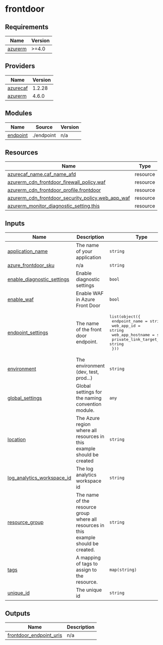 # frontdoor

<!-- BEGINNING OF PRE-COMMIT-TERRAFORM DOCS HOOK -->
## Requirements

| Name | Version |
|------|---------|
| <a name="requirement_azurerm"></a> [azurerm](#requirement\_azurerm) | >=4.0 |

## Providers

| Name | Version |
|------|---------|
| <a name="provider_azurecaf"></a> [azurecaf](#provider\_azurecaf) | 1.2.28 |
| <a name="provider_azurerm"></a> [azurerm](#provider\_azurerm) | 4.6.0 |

## Modules

| Name | Source | Version |
|------|--------|---------|
| <a name="module_endpoint"></a> [endpoint](#module\_endpoint) | ./endpoint | n/a |

## Resources

| Name | Type |
|------|------|
| [azurecaf_name.caf_name_afd](https://registry.terraform.io/providers/aztfmod/azurecaf/latest/docs/resources/name) | resource |
| [azurerm_cdn_frontdoor_firewall_policy.waf](https://registry.terraform.io/providers/hashicorp/azurerm/latest/docs/resources/cdn_frontdoor_firewall_policy) | resource |
| [azurerm_cdn_frontdoor_profile.frontdoor](https://registry.terraform.io/providers/hashicorp/azurerm/latest/docs/resources/cdn_frontdoor_profile) | resource |
| [azurerm_cdn_frontdoor_security_policy.web_app_waf](https://registry.terraform.io/providers/hashicorp/azurerm/latest/docs/resources/cdn_frontdoor_security_policy) | resource |
| [azurerm_monitor_diagnostic_setting.this](https://registry.terraform.io/providers/hashicorp/azurerm/latest/docs/resources/monitor_diagnostic_setting) | resource |

## Inputs

| Name | Description | Type | Default | Required |
|------|-------------|------|---------|:--------:|
| <a name="input_application_name"></a> [application\_name](#input\_application\_name) | The name of your application | `string` | n/a | yes |
| <a name="input_azure_frontdoor_sku"></a> [azure\_frontdoor\_sku](#input\_azure\_frontdoor\_sku) | n/a | `string` | `"Premium_AzureFrontDoor"` | no |
| <a name="input_enable_diagnostic_settings"></a> [enable\_diagnostic\_settings](#input\_enable\_diagnostic\_settings) | Enable diagnostic settings | `bool` | `false` | no |
| <a name="input_enable_waf"></a> [enable\_waf](#input\_enable\_waf) | Enable WAF in Azure Front Door | `bool` | `true` | no |
| <a name="input_endpoint_settings"></a> [endpoint\_settings](#input\_endpoint\_settings) | The name of the front door endpoint. | <pre>list(object({<br>    endpoint_name            = string<br>    web_app_id               = string<br>    web_app_hostname         = string<br>    private_link_target_type = string<br>  }))</pre> | n/a | yes |
| <a name="input_environment"></a> [environment](#input\_environment) | The environment (dev, test, prod...) | `string` | `"dev"` | no |
| <a name="input_global_settings"></a> [global\_settings](#input\_global\_settings) | Global settings for the naming convention module. | `any` | n/a | yes |
| <a name="input_location"></a> [location](#input\_location) | The Azure region where all resources in this example should be created | `string` | `"westus2"` | no |
| <a name="input_log_analytics_workspace_id"></a> [log\_analytics\_workspace\_id](#input\_log\_analytics\_workspace\_id) | The log analytics workspace id | `string` | n/a | yes |
| <a name="input_resource_group"></a> [resource\_group](#input\_resource\_group) | The name of the resource group where all resources in this example should be created. | `string` | n/a | yes |
| <a name="input_tags"></a> [tags](#input\_tags) | A mapping of tags to assign to the resource. | `map(string)` | `{}` | no |
| <a name="input_unique_id"></a> [unique\_id](#input\_unique\_id) | The unique id | `string` | n/a | yes |

## Outputs

| Name | Description |
|------|-------------|
| <a name="output_frontdoor_endpoint_uris"></a> [frontdoor\_endpoint\_uris](#output\_frontdoor\_endpoint\_uris) | n/a |
<!-- END OF PRE-COMMIT-TERRAFORM DOCS HOOK -->
